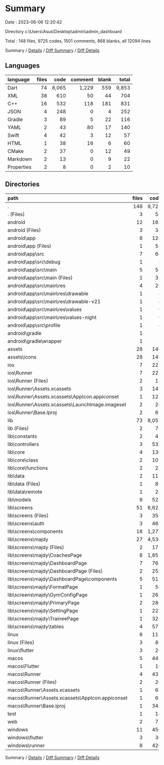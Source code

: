 # Summary

Date : 2023-06-06 12:20:42

Directory c:\\Users\\Asus\\Desktop\\admin\\admin_dashboard

Total : 148 files,  9725 codes, 1501 comments, 868 blanks, all 12094 lines

Summary / [Details](details.md) / [Diff Summary](diff.md) / [Diff Details](diff-details.md)

## Languages
| language | files | code | comment | blank | total |
| :--- | ---: | ---: | ---: | ---: | ---: |
| Dart | 74 | 8,065 | 1,229 | 559 | 9,853 |
| XML | 38 | 610 | 50 | 44 | 704 |
| C++ | 16 | 532 | 118 | 181 | 831 |
| JSON | 4 | 248 | 0 | 4 | 252 |
| Gradle | 3 | 89 | 5 | 22 | 116 |
| YAML | 2 | 43 | 80 | 17 | 140 |
| Swift | 4 | 42 | 3 | 12 | 57 |
| HTML | 1 | 38 | 16 | 6 | 60 |
| CMake | 2 | 37 | 0 | 12 | 49 |
| Markdown | 2 | 13 | 0 | 9 | 22 |
| Properties | 2 | 8 | 0 | 2 | 10 |

## Directories
| path | files | code | comment | blank | total |
| :--- | ---: | ---: | ---: | ---: | ---: |
| . | 148 | 9,725 | 1,501 | 868 | 12,094 |
| . (Files) | 3 | 53 | 80 | 24 | 157 |
| android | 12 | 163 | 51 | 34 | 248 |
| android (Files) | 3 | 38 | 0 | 10 | 48 |
| android\\app | 8 | 120 | 51 | 23 | 194 |
| android\\app (Files) | 1 | 54 | 5 | 13 | 72 |
| android\\app\\src | 7 | 66 | 46 | 10 | 122 |
| android\\app\\src\\debug | 1 | 4 | 4 | 1 | 9 |
| android\\app\\src\\main | 5 | 58 | 38 | 8 | 104 |
| android\\app\\src\\main (Files) | 1 | 32 | 6 | 2 | 40 |
| android\\app\\src\\main\\res | 4 | 26 | 32 | 6 | 64 |
| android\\app\\src\\main\\res\\drawable | 1 | 4 | 7 | 2 | 13 |
| android\\app\\src\\main\\res\\drawable-v21 | 1 | 4 | 7 | 2 | 13 |
| android\\app\\src\\main\\res\\values | 1 | 9 | 9 | 1 | 19 |
| android\\app\\src\\main\\res\\values-night | 1 | 9 | 9 | 1 | 19 |
| android\\app\\src\\profile | 1 | 4 | 4 | 1 | 9 |
| android\\gradle | 1 | 5 | 0 | 1 | 6 |
| android\\gradle\\wrapper | 1 | 5 | 0 | 1 | 6 |
| assets | 28 | 140 | 2 | 31 | 173 |
| assets\\icons | 28 | 140 | 2 | 31 | 173 |
| ios | 7 | 222 | 2 | 9 | 233 |
| ios\\Runner | 7 | 222 | 2 | 9 | 233 |
| ios\\Runner (Files) | 2 | 13 | 0 | 3 | 16 |
| ios\\Runner\\Assets.xcassets | 3 | 148 | 0 | 4 | 152 |
| ios\\Runner\\Assets.xcassets\\AppIcon.appiconset | 1 | 122 | 0 | 1 | 123 |
| ios\\Runner\\Assets.xcassets\\LaunchImage.imageset | 2 | 26 | 0 | 3 | 29 |
| ios\\Runner\\Base.lproj | 2 | 61 | 2 | 2 | 65 |
| lib | 73 | 8,051 | 1,219 | 552 | 9,822 |
| lib (Files) | 2 | 78 | 7 | 7 | 92 |
| lib\\constants | 2 | 45 | 2 | 12 | 59 |
| lib\\controllers | 3 | 535 | 3 | 62 | 600 |
| lib\\core | 4 | 130 | 10 | 17 | 157 |
| lib\\core\\class | 2 | 107 | 9 | 12 | 128 |
| lib\\core\\functions | 2 | 23 | 1 | 5 | 29 |
| lib\\data | 2 | 113 | 3 | 10 | 126 |
| lib\\data (Files) | 1 | 89 | 0 | 5 | 94 |
| lib\\data\\remote | 1 | 24 | 3 | 5 | 32 |
| lib\\models | 9 | 528 | 93 | 42 | 663 |
| lib\\screens | 51 | 6,622 | 1,101 | 402 | 8,125 |
| lib\\screens (Files) | 3 | 352 | 41 | 33 | 426 |
| lib\\screens\\auth | 3 | 465 | 152 | 23 | 640 |
| lib\\screens\\components | 18 | 1,275 | 76 | 104 | 1,455 |
| lib\\screens\\majdy | 27 | 4,530 | 832 | 242 | 5,604 |
| lib\\screens\\majdy (Files) | 2 | 171 | 339 | 16 | 526 |
| lib\\screens\\majdy\\CoachesPage | 8 | 1,855 | 23 | 62 | 1,940 |
| lib\\screens\\majdy\\DashboardPage | 7 | 768 | 34 | 69 | 871 |
| lib\\screens\\majdy\\DashboardPage (Files) | 2 | 253 | 8 | 14 | 275 |
| lib\\screens\\majdy\\DashboardPage\\components | 5 | 515 | 26 | 55 | 596 |
| lib\\screens\\majdy\\FormatPage | 1 | 54 | 0 | 5 | 59 |
| lib\\screens\\majdy\\GymConfigPage | 1 | 264 | 3 | 8 | 275 |
| lib\\screens\\majdy\\PrimaryPage | 2 | 286 | 11 | 13 | 310 |
| lib\\screens\\majdy\\SettingPage | 1 | 229 | 16 | 8 | 253 |
| lib\\screens\\majdy\\TraineePage | 1 | 328 | 207 | 20 | 555 |
| lib\\screens\\majdy\\tables | 4 | 575 | 199 | 41 | 815 |
| linux | 6 | 112 | 27 | 44 | 183 |
| linux (Files) | 3 | 86 | 18 | 27 | 131 |
| linux\\flutter | 3 | 26 | 9 | 17 | 52 |
| macos | 5 | 441 | 3 | 12 | 456 |
| macos\\Flutter | 1 | 10 | 3 | 4 | 17 |
| macos\\Runner | 4 | 431 | 0 | 8 | 439 |
| macos\\Runner (Files) | 2 | 20 | 0 | 6 | 26 |
| macos\\Runner\\Assets.xcassets | 1 | 68 | 0 | 1 | 69 |
| macos\\Runner\\Assets.xcassets\\AppIcon.appiconset | 1 | 68 | 0 | 1 | 69 |
| macos\\Runner\\Base.lproj | 1 | 343 | 0 | 1 | 344 |
| test | 1 | 14 | 10 | 7 | 31 |
| web | 2 | 73 | 16 | 7 | 96 |
| windows | 11 | 456 | 91 | 148 | 695 |
| windows\\flutter | 3 | 30 | 9 | 17 | 56 |
| windows\\runner | 8 | 426 | 82 | 131 | 639 |

Summary / [Details](details.md) / [Diff Summary](diff.md) / [Diff Details](diff-details.md)